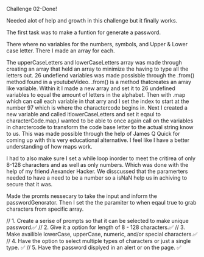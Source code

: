 Challenge 02-Done!

Needed alot of help and growth in this challenge but it finally works.

The first task was to make a funtion for generate a password. 

There where no variables for the numbers, symbols, and Upper & Lower case letter. There I made an array for each.

The upperCaseLetters and lowerCaseLetters array was made through creating an array that held an array to minimize the having to type all the letters out.  26 undefiend variables was made possisble through the .from() method found in a youtubeVideo. .from() is a method thatcreates an array like variable. Within it I made a new array and set it to 26 undefined variables to equal the amount of letters in the alphabet. Then with .map which can call each variable in that arry and I set the index to start at the number 97 which is where the charactercode begins in. Next I created a new variable and called itlowerCaseLetters and set it eqaul to characterCode.map,I wanted to be able to once again call on the variables in charctercode to transform the code base letter to the actual string know to us. This was made possible through the help of James Q Quick for coming up with this very educational alternative. I feel like I have a better understanding of how maps work.

I had to also make sure I set a while loop inorder to meet the critirea of only 8-128 characters and as well as only numbers. Which was done with the help of my friend Aexander Hacker. We disscussed that the paramerters needed to have a need to be a number so a isNaN help us in achiving to secure that it was. 

Made the promts nessecary to take the input and inform the passwordGenorator. Then I set the the paramiter to when eqaul true to grab characters from specific array. 

 
 // 1. Create a serise of prompts so that it can be selected to make unique password.✅
  // 2. Give it a option for length of 8 - 128 characters.✅
  // 3. Make availible lowerCase, upperCase, numeric, and/or special characters.✅
  // 4. Have the option to select multiple types of characters or just a single type. ✅
  // 5. Have the password displyed in an alert or on the page. ✅

